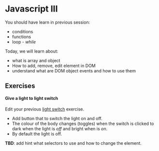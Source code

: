 # Javascript III

You should have learn in previous session:

- conditions
- functions
- loop - *while*

Today, we will learn about:

- what is array and object
- How to add, remove, edit element in DOM
- understand what are DOM object events and how to use them

## Exercises

#### Give a light to light switch
Edit your previous [light switch](https://github.com/Code-Your-Future/javascript-class2#light-switch-program) exercise.

- Add button that to switch the light on and off.
- The colour of the body changes (toggles) when the switch is clicked to dark when the light is _off_ and bright when is _on_.
- By default the light is off.
 

**TBD**: add hint what selectors to use and how to change the element.

